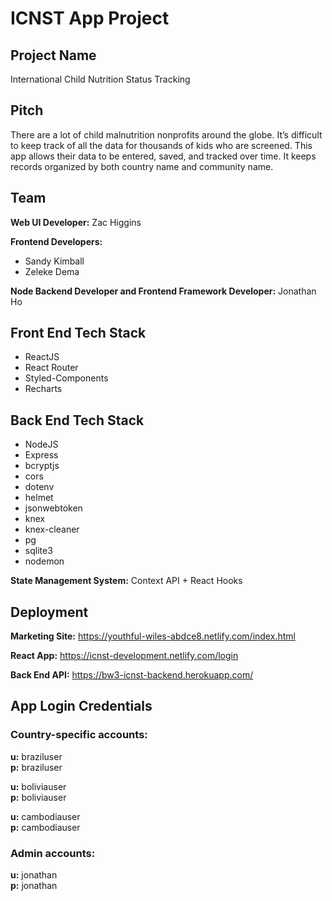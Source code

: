 # ICNST App Project

## Project Name

International Child Nutrition Status Tracking

## Pitch

There are a lot of child malnutrition nonprofits around the globe. It’s difficult to keep track of all the data for thousands of kids who are screened. This app allows their data to be entered, saved, and tracked over time. It keeps records organized by both country name and community name.

## Team

**Web UI Developer:** Zac Higgins

**Frontend Developers:**

- Sandy Kimball
- Zeleke Dema

**Node Backend Developer and Frontend Framework Developer:**
Jonathan Ho

## Front End Tech Stack

- ReactJS
- React Router
- Styled-Components
- Recharts

## Back End Tech Stack

- NodeJS
- Express
- bcryptjs
- cors
- dotenv
- helmet
- jsonwebtoken
- knex
- knex-cleaner
- pg
- sqlite3
- nodemon

**State Management System:** Context API + React Hooks

## Deployment

**Marketing Site:** https://youthful-wiles-abdce8.netlify.com/index.html

**React App:** https://icnst-development.netlify.com/login

**Back End API:** https://bw3-icnst-backend.herokuapp.com/

## App Login Credentials

### Country-specific accounts:

**u:** braziluser  
**p:** braziluser

**u:** boliviauser  
**p:** boliviauser

**u:** cambodiauser  
**p:** cambodiauser

### Admin accounts:

**u:** jonathan  
**p:** jonathan
